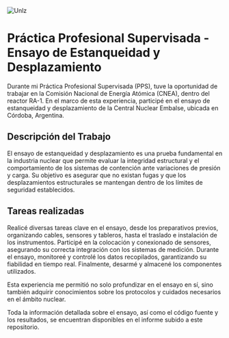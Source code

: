 
![Unlz](https://github.com/user-attachments/assets/b4fee774-b6b5-49e3-909b-81ef94e4f2c2)

# Práctica Profesional Supervisada - Ensayo de Estanqueidad y Desplazamiento

Durante mi Práctica Profesional Supervisada (PPS), tuve la oportunidad de trabajar en la Comisión Nacional de Energía Atómica (CNEA), dentro del reactor RA-1. En el marco de esta experiencia, participé en el ensayo de estanqueidad y desplazamiento de la Central Nuclear Embalse, ubicada en Córdoba, Argentina.

## Descripción del Trabajo

El ensayo de estanqueidad y desplazamiento es una prueba fundamental en la industria nuclear que permite evaluar la integridad estructural y el comportamiento de los sistemas de contención ante variaciones de presión y carga. Su objetivo es asegurar que no existan fugas y que los desplazamientos estructurales se mantengan dentro de los límites de seguridad establecidos.

## Tareas realizadas

Realicé diversas tareas clave en el ensayo, desde los preparativos previos, organizando cables, sensores y tableros, hasta el traslado e instalación de los instrumentos. Participé en la colocación y conexionado de sensores, asegurando su correcta integración con los sistemas de medición. Durante el ensayo, monitoreé y controlé los datos recopilados, garantizando su fiabilidad en tiempo real. Finalmente, desarmé y almacené los componentes utilizados.

Esta experiencia me permitió no solo profundizar en el ensayo en sí, sino también adquirir conocimientos sobre los protocolos y cuidados necesarios en el ámbito nuclear.

Toda la información detallada sobre el ensayo, así como el código fuente y los resultados, se encuentran disponibles en el informe subido a este repositorio.
